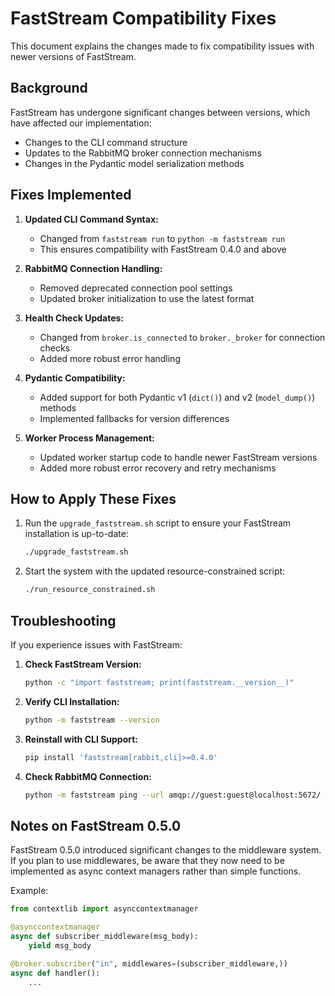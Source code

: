# FastStream Compatibility Fixes

This document explains the changes made to fix compatibility issues with newer versions of FastStream.

## Background

FastStream has undergone significant changes between versions, which have affected our implementation:

- Changes to the CLI command structure
- Updates to the RabbitMQ broker connection mechanisms
- Changes in the Pydantic model serialization methods

## Fixes Implemented

1. **Updated CLI Command Syntax:**
   - Changed from `faststream run` to `python -m faststream run`
   - This ensures compatibility with FastStream 0.4.0 and above

2. **RabbitMQ Connection Handling:**
   - Removed deprecated connection pool settings
   - Updated broker initialization to use the latest format

3. **Health Check Updates:**
   - Changed from `broker.is_connected` to `broker._broker` for connection checks
   - Added more robust error handling

4. **Pydantic Compatibility:**
   - Added support for both Pydantic v1 (`dict()`) and v2 (`model_dump()`) methods
   - Implemented fallbacks for version differences

5. **Worker Process Management:**
   - Updated worker startup code to handle newer FastStream versions
   - Added more robust error recovery and retry mechanisms

## How to Apply These Fixes

1. Run the `upgrade_faststream.sh` script to ensure your FastStream installation is up-to-date:
   ```bash
   ./upgrade_faststream.sh
   ```

2. Start the system with the updated resource-constrained script:
   ```bash
   ./run_resource_constrained.sh
   ```

## Troubleshooting

If you experience issues with FastStream:

1. **Check FastStream Version:**
   ```bash
   python -c "import faststream; print(faststream.__version__)"
   ```

2. **Verify CLI Installation:**
   ```bash
   python -m faststream --version
   ```

3. **Reinstall with CLI Support:**
   ```bash
   pip install 'faststream[rabbit,cli]>=0.4.0'
   ```

4. **Check RabbitMQ Connection:**
   ```bash
   python -m faststream ping --url amqp://guest:guest@localhost:5672/
   ```

## Notes on FastStream 0.5.0

FastStream 0.5.0 introduced significant changes to the middleware system. If you plan to use middlewares, be aware that they now need to be implemented as async context managers rather than simple functions.

Example:
```python
from contextlib import asynccontextmanager

@asynccontextmanager
async def subscriber_middleware(msg_body):
    yield msg_body

@broker.subscriber("in", middlewares=(subscriber_middleware,))
async def handler():
    ...
```